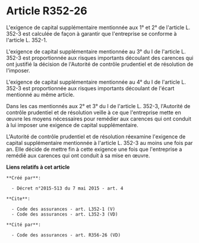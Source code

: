 # Article R352-26

L'exigence de capital supplémentaire mentionnée aux 1° et 2° de l'article L. 352-3 est calculée de façon à garantir que
l'entreprise se conforme à l'article L. 352-1. 

L'exigence de capital supplémentaire mentionnée au 3° du I de l'article L. 352-3 est proportionnée aux risques importants
découlant des carences qui ont justifié la décision de l'Autorité de contrôle prudentiel et de résolution de l'imposer. 

L'exigence de capital supplémentaire mentionnée au 4° du I de l'article L. 352-3 est proportionnée aux risques importants
découlant de l'écart mentionné au même article. 

Dans les cas mentionnés aux 2° et 3° du I de l'article L. 352-3, l'Autorité de contrôle prudentiel et de résolution veille à
ce que l'entreprise mette en œuvre les moyens nécessaires pour remédier aux carences qui ont conduit à lui imposer une
exigence de capital supplémentaire. 

L'Autorité de contrôle prudentiel et de résolution réexamine l'exigence de capital supplémentaire mentionnée à l'article L.
352-3 au moins une fois par an. Elle décide de mettre fin à cette exigence une fois que l'entreprise a remédié aux carences
qui ont conduit à sa mise en œuvre.

**Liens relatifs à cet article**

	**Créé par**:

	  - Décret n°2015-513 du 7 mai 2015 - art. 4

	**Cite**:

	  - Code des assurances - art. L352-1 (V)
	  - Code des assurances - art. L352-3 (VD)

	**Cité par**:

	  - Code des assurances - art. R356-26 (VD)
